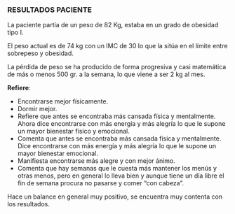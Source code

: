 
### RESULTADOS PACIENTE

La paciente partía de un peso de 82 Kg, estaba en un grado de obesidad tipo I. 

El peso actual es de 74 kg con un IMC de 30 lo que la sitúa en el límite entre sobrepeso y obesidad. 

La pérdida de peso se ha producido de forma progresiva y casi matemática de más o menos 500 gr. a la semana, lo que viene a ser 2 kg al mes. 

**Refiere**: 

- Encontrarse mejor físicamente.  
- Dormir mejor.  
- Refiere que antes se encontraba más cansada física y mentalmente.
  Ahora dice encontrarse con más energía y más alegría lo que le supone un mayor bienestar físico y emocional.
- Comenta que antes se encontraba más cansada física y mentalmente. Dice encontrarse con más energía y más alegría lo que le supone un mayor bienestar emocional.  
- Manifiesta encontrarse más alegre y con mejor ánimo.  
- Comenta que hay semanas que le cuesta más mantener los menús y otras menos, pero en general lo lleva bien y aunque tiene un día libre el fin de semana procura no pasarse y comer “con cabeza”. 

Hace un balance en general muy positivo, se encuentra muy contenta con los resultados.
